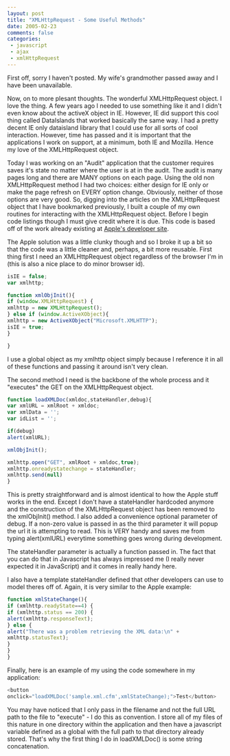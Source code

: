 ```yaml
---
layout: post
title: "XMLHttpRequest - Some Useful Methods"
date: 2005-02-23
comments: false
categories:
 - javascript
 - ajax
 - xmlHttpRequest
---
```

First off, sorry I haven't posted. My wife's grandmother passed away and I
have been unavailable.

Now, on to more plesant thoughts. The wonderful XMLHttpRequest object. I love
the thing. A few years ago I needed to use something like it and I didn't even
know about the activeX object in IE. However, IE did support this cool thing
called DataIslands that worked basically the same way. I had a pretty decent
IE only dataisland library that I could use for all sorts of cool interaction.
However, time has passed and it is important that the applications I work on
support, at a minimum, both IE and Mozilla. Hence my love of the
XMLHttpRequest object.

Today I was working on an "Audit" application that the customer requires saves
it's state no matter where the user is at in the audit. The audit is many
pages long and there are MANY options on each page. Using the old non
XMLHttpRequest method I had two choices: either design for IE only or make the
page refresh on EVERY option change. Obviously, neither of those options are
very good. So, digging into the articles on the XMLHttpRequest object that I
have bookmarked previously, I built a couple of my own routines for
interacting with the XMLHttpRequest object. Before I begin code listings
though I must give credit where it is due. This code is based off of the work
already existing at [Apple's developer
site](http://developer.apple.com/internet/webcontent/xmlhttpreq.html).

The Apple solution was a little clunky though and so I broke it up a bit so
that the code was a little cleaner and, perhaps, a bit more reusable. First
thing first I need an XMLHttpRequest object regardless of the browser I'm in
(this is also a nice place to do minor browser id).


```js
isIE = false;
var xmlhttp;

function xmlObjInit(){
if (window.XMLHttpRequest) {
xmlhttp = new XMLHttpRequest();
} else if (window.ActiveXObject){
xmlhttp = new ActiveXObject("Microsoft.XMLHTTP");
isIE = true;
}

}

```



I use a global object as my xmlhttp object simply because I reference it in
all of these functions and passing it around isn't very clean.

The second method I need is the backbone of the whole process and it
"executes" the GET on the XMLHttpRequest object.


```js
function loadXMLDoc(xmldoc,stateHandler,debug){
var xmlURL = xmlRoot + xmldoc;
var xmlData = '';
var idList = '';

if(debug)
alert(xmlURL);

xmlObjInit();

xmlhttp.open("GET", xmlRoot + xmldoc,true);
xmlhttp.onreadystatechange = stateHandler;
xmlhttp.send(null)
}

```


This is pretty straightforward and is almost identical to how the Apple stuff
works in the end. Except I don't have a stateHandler hardcoded anymore and the
construction of the XMLHttpRequest object has been removed to the xmlObjInit()
method. I also added a convenience optional parameter of debug. If a non-zero
value is passed in as the third parameter it will popup the url it is
attempting to read. This is VERY handy and saves me from typing alert(xmlURL)
everytime something goes wrong during development.

The stateHandler parameter is actually a function passed in. The fact that you
can do that in Javascript has always impressed me (I really never expected it
in JavaScript) and it comes in really handy here.

I also have a template stateHandler defined that other developers can use to
model theres off of. Again, it is very similar to the Apple example:


```js
function xmlStateChange(){
if (xmlhttp.readyState==4) {
if (xmlhttp.status == 200) {
alert(xmlhttp.responseText);
} else {
alert("There was a problem retrieving the XML data:\n" +
xmlhttp.statusText);
}
}
}

```


Finally, here is an example of my using the code somewhere in my application:


```js
<button
onclick="loadXMLDoc('sample.xml.cfm',xmlStateChange);">Test</button>

```



You may have noticed that I only pass in the filename and not the full URL
path to the file to "execute" - I do this as convention. I store all of my
files of this nature in one directory within the application and then have a
javascript variable defined as a global with the full path to that directory
already stored. That's why the first thing I do in loadXMLDoc() is some string
concatenation.

